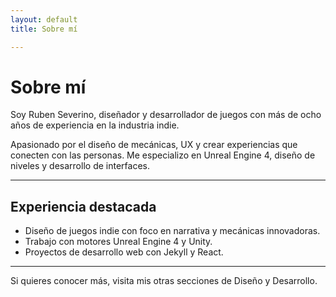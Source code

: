 ```yaml
---
layout: default
title: Sobre mí

---
```


# Sobre mí

Soy Ruben Severino, diseñador y desarrollador de juegos con más de ocho años de experiencia en la industria indie.

Apasionado por el diseño de mecánicas, UX y crear experiencias que conecten con las personas. Me especializo en Unreal Engine 4, diseño de niveles y desarrollo de interfaces.

---

## Experiencia destacada

- Diseño de juegos indie con foco en narrativa y mecánicas innovadoras.
- Trabajo con motores Unreal Engine 4 y Unity.
- Proyectos de desarrollo web con Jekyll y React.

---

Si quieres conocer más, visita mis otras secciones de Diseño y Desarrollo.

